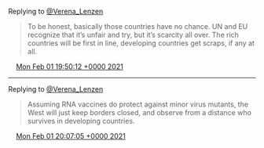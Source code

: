 Replying to [@Verena\_Lenzen](https://twitter.com/Verena_Lenzen/status/1356102532205060102)

> To be honest, basically those countries have no chance\. UN and EU recognize that it’s unfair and try, but it’s scarcity all over\. The rich countries will be first in line, developing countries get scraps, if any at all\.

<img src="../../media/tweet.ico" width="12" /> [Mon Feb 01 19:50:12 +0000 2021](https://twitter.com/DromerDenker/status/1356329019025854465)

----

Replying to [@Verena\_Lenzen](https://twitter.com/Verena_Lenzen/status/1356332575669813250)

> Assuming RNA vaccines do protect against minor virus mutants, the West will just keep borders closed, and observe from a distance who survives in developing countries\.

<img src="../../media/tweet.ico" width="12" /> [Mon Feb 01 20:07:05 +0000 2021](https://twitter.com/DromerDenker/status/1356333268002488320)